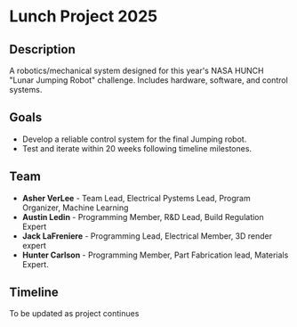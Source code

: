 # Lunch Project 2025

## Description
A robotics/mechanical system designed for this year's NASA HUNCH "Lunar Jumping Robot" challenge. Includes hardware, software, and control systems.

## Goals
- Develop a reliable control system for the final Jumping robot.
- Test and iterate within 20 weeks following timeline milestones.

## Team
- **Asher VerLee** - Team Lead, Electrical Pystems Lead, Program Organizer, Machine Learning
- **Austin Ledin** - Programming Member, R&D Lead, Build Regulation Expert
- **Jack LaFreniere** - Programming Lead, Electrical Member, 3D render expert
- **Hunter Carlson** - Programming Member, Part Fabrication lead, Materials Expert. 
  


## Timeline
To be updated as project continues
